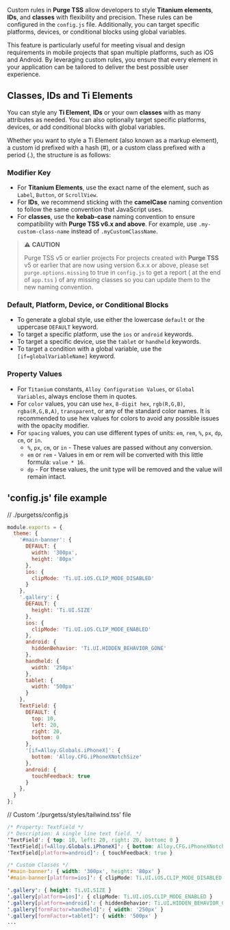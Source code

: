 Custom rules in **Purge TSS** allow developers to style **Titanium elements**, **IDs**, and **classes** with flexibility and precision. These rules can be configured in the `config.js` file. Additionally, you can target specific platforms, devices, or conditional blocks using global variables.

This feature is particularly useful for meeting visual and design requirements in mobile projects that span multiple platforms, such as iOS and Android. By leveraging custom rules, you ensure that every element in your application can be tailored to deliver the best possible user experience.

## Classes, IDs and Ti Elements

You can style any **Ti Element**, **IDs** or your own **classes** with as many attributes as needed. You can also optionally target specific platforms, devices, or add conditional blocks with global variables.

Whether you want to style a Ti Element (also known as a markup element), a custom id prefixed with a hash (#), or a custom class prefixed with a period (.), the structure is as follows:

### Modifier Key
- For **Titanium Elements**, use the exact name of the element, such as `Label`, `Button`, or `ScrollView`.
- For **IDs**, we recommend sticking with the **camelCase** naming convention to follow the same convention that JavaScript uses.
- For **classes**, use the **kebab-case** naming convention to ensure compatibility with **Purge TSS v6.x and above**. For example, use `.my-custom-class-name` instead of `.myCustomClassName`.

> ⚠️ **CAUTION**
>
> Purge TSS v5 or earlier projects
> For projects created with **Purge TSS** v5 or earlier that are now using version 6.x.x or above, please set `purge.options.missing` to true in `config.js` to get a report ( at the end of `app.tss` ) of any missing classes so you can update them to the new naming convention.


### Default, Platform, Device, or Conditional Blocks

- To generate a global style, use either the lowercase `default` or the uppercase `DEFAULT` keyword.
- To target a specific platform, use the `ios` or `android` keywords.
- To target a specific device, use the `tablet` or `handheld` keywords.
- To target a condition with a global variable, use the `[if=globalVariableName]` keyword.

### Property Values

- For `Titanium` constants, `Alloy Configuration Values`, or `Global Variables`, always enclose them in quotes.
- For `color` values, you can use `hex`, `8-digit hex`, `rgb(R,G,B)`, `rgba(R,G,B,A)`, `transparent`, or any of the standard color names. It is recommended to use hex values for colors to avoid any possible issues with the opacity modifier.
- For `spacing` values, you can use different types of units: `em`, `rem`, `%`, `px`, `dp`, `cm`, or `in`.
  - `%`, `px`, `cm`, or `in` - These values are passed without any conversion.
  - `em` or `rem` - Values in em or rem will be converted with this little formula: `value * 16`.
  - `dp` - For these values, the unit type will be removed and the value will remain intact.

## 'config.js' file example

// ./purgetss/config.js
```javascript
module.exports = {
  theme: {
    '#main-banner': {
      DEFAULT: {
        width: '300px',
        height: '80px'
      },
      ios: {
        clipMode: 'Ti.UI.iOS.CLIP_MODE_DISABLED'
      }
    },
    '.gallery': {
      DEFAULT: {
        height: 'Ti.UI.SIZE'
      },
      ios: {
        clipMode: 'Ti.UI.iOS.CLIP_MODE_ENABLED'
      },
      android: {
        hiddenBehavior: 'Ti.UI.HIDDEN_BEHAVIOR_GONE'
      },
      handheld: {
        width: '250px'
      },
      tablet: {
        width: '500px'
      }
    },
    TextField: {
      DEFAULT: {
        top: 10,
        left: 20,
        right: 20,
        bottom: 0
      },
      '[if=Alloy.Globals.iPhoneX]': {
        bottom: 'Alloy.CFG.iPhoneXNotchSize'
      },
      android: {
        touchFeedback: true
      }
    },
  }
};
```

// Custom ‘./purgetss/styles/tailwind.tss’ file
```css
/* Property: TextField */
/* Description: A single line text field. */
'TextField': { top: 10, left: 20, right: 20, bottom: 0 }
'TextField[if=Alloy.Globals.iPhoneX]': { bottom: Alloy.CFG.iPhoneXNotchSize }
'TextField[platform=android]': { touchFeedback: true }

/* Custom Classes */
'#main-banner': { width: '300px', height: '80px' }
'#main-banner[platform=ios]': { clipMode: Ti.UI.iOS.CLIP_MODE_DISABLED }

'.gallery': { height: Ti.UI.SIZE }
'.gallery[platform=ios]': { clipMode: Ti.UI.iOS.CLIP_MODE_ENABLED }
'.gallery[platform=android]': { hiddenBehavior: Ti.UI.HIDDEN_BEHAVIOR_GONE }
'.gallery[formFactor=handheld]': { width: '250px' }
'.gallery[formFactor=tablet]': { width: '500px' }
...
```
